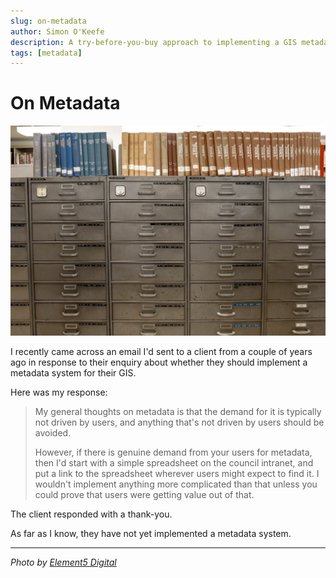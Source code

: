 ```yaml
---
slug: on-metadata
author: Simon O'Keefe
description: A try-before-you-buy approach to implementing a GIS metadata solution
tags: [metadata]
---
```


# On Metadata

![](/static/img/pexels/pexels-element-digital-1370294.jpg)

I recently came across an email I'd sent to a client from a couple of years ago in response to their enquiry about whether they should implement a metadata system for their GIS.

Here was my response:

> My general thoughts on metadata is that the demand for it is typically not driven by users, and anything that's not driven by users should be avoided.
>
> However, if there is genuine demand from your users for metadata, then I'd start with a simple spreadsheet on the council intranet, and put a link to the spreadsheet wherever users might expect to find it. I wouldn't implement anything more complicated than that unless you could prove that users were getting value out of that.

The client responded with a thank-you.

As far as I know, they have not yet implemented a metadata system.

---
*Photo by [Element5 Digital](https://www.pexels.com/photo/gray-steel-file-cabinet-1370294/)*
